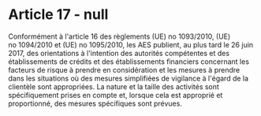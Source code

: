 # Article 17 - null


Conformément à l'article 16 des règlements (UE) no 1093/2010, (UE) no 1094/2010 et (UE) no 1095/2010, les AES publient, au plus tard le 26 juin 2017, des orientations à l'intention des autorités compétentes et des établissements de crédits et des établissements financiers concernant les facteurs de risque à prendre en considération et les mesures à prendre dans les situations où des mesures simplifiées de vigilance à l'égard de la clientèle sont appropriées. La nature et la taille des activités sont spécifiquement prises en compte et, lorsque cela est approprié et proportionné, des mesures spécifiques sont prévues.
